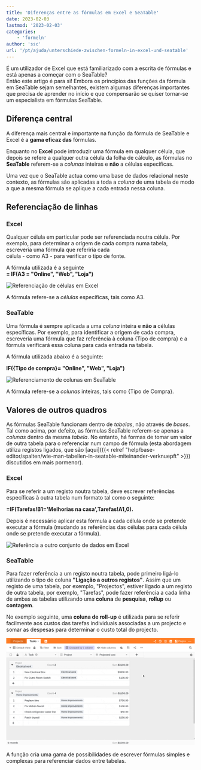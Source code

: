 ```yaml
---
title: 'Diferenças entre as fórmulas em Excel e SeaTable'
date: 2023-02-03
lastmod: '2023-02-03'
categories:
    - 'formeln'
author: 'ssc'
url: '/pt/ajuda/unterschiede-zwischen-formeln-in-excel-und-seatable'
---
```


É um utilizador de Excel que está familiarizado com a escrita de fórmulas e está apenas a começar com o SeaTable?  
Então este artigo é para si! Embora os princípios das funções da fórmula em SeaTable sejam semelhantes, existem algumas diferenças importantes que precisa de aprender no início e que compensarão se quiser tornar-se um especialista em fórmulas SeaTable.

## Diferença central

A diferença mais central e importante na função da fórmula de SeaTable e Excel é a **gama eficaz das** fórmulas.

Enquanto no **Excel** pode introduzir uma fórmula em qualquer célula, que depois se refere a qualquer outra célula da folha de cálculo, as fórmulas no **SeaTable** referem-se a _colunas_ inteiras e **não** a células específicas.

Uma vez que o SeaTable actua como uma base de dados relacional neste contexto, as fórmulas são aplicadas a toda a _coluna_ de uma tabela de modo a que a mesma fórmula se aplique a cada entrada nessa coluna.

## Referenciação de linhas

### Excel

Qualquer célula em particular pode ser referenciada noutra célula. Por exemplo, para determinar a origem de cada compra numa tabela, escreveria uma fórmula que referiria cada  
célula - como A3 - para verificar o tipo de fonte.

A fórmula utilizada é a seguinte  
**\= IF(A3 = "Online", "Web", "Loja")**

![Referenciação de células em Excel](https://seatable.io/wp-content/uploads/2023/01/table-excel-vs.-seatable-1.png)

A fórmula refere-se a _células_ específicas, tais como A3.

### SeaTable

Uma fórmula é sempre aplicada a uma _coluna_ inteira e **não a** células específicas. Por exemplo, para identificar a origem de cada compra, escreveria uma fórmula que faz referência à coluna {Tipo de compra} e a fórmula verificará essa coluna para cada entrada na tabela.

A fórmula utilizada abaixo é a seguinte:

**IF({Tipo de compra}= "Online", "Web", "Loja")**

![Referenciamento de colunas em SeaTable](https://seatable.io/wp-content/uploads/2023/01/table-excel-vs-seatable-2.png)

A fórmula refere-se a _colunas_ inteiras, tais como {Tipo de Compra}.

## Valores de outros quadros

As fórmulas SeaTable funcionam dentro de _tabelas_, não através de _bases_.  
Tal como acima, por defeito, as fórmulas SeaTable referem-se apenas a _colunas_ dentro da mesma _tabela_. No entanto, há formas de tomar um valor de outra tabela para o referenciar num campo de fórmula (esta abordagem utiliza registos ligados, que são [aqui]({{< relref "help/base-editor/spalten/wie-man-tabellen-in-seatable-miteinander-verknuepft" >}}) discutidos em mais pormenor).

### Excel

Para se referir a um registo noutra tabela, deve escrever referências específicas à outra tabela num formato tal como o seguinte:

**\=IF(Tarefas!B1='Melhorias na casa',Tarefas!A1,0).**

Depois é necessário aplicar esta fórmula a cada célula onde se pretende executar a fórmula (mudando as referências das células para cada célula onde se pretende executar a fórmula).

![Referência a outro conjunto de dados em Excel](https://seatable.io/wp-content/uploads/2023/01/table-excel-vs-seatable-3.png)

### SeaTable

Para fazer referência a um registo noutra tabela, pode primeiro ligá-lo utilizando o tipo de coluna **"Ligação a outros registos"**. Assim que um registo de uma tabela, por exemplo, "Projectos", estiver ligado a um registo de outra tabela, por exemplo, "Tarefas", pode fazer referência a cada linha de ambas as tabelas utilizando uma **coluna** de **pesquisa**, **rollup** ou **contagem**.

No exemplo seguinte, uma **coluna de roll-up** é utilizada para se referir facilmente aos custos das tarefas individuais associadas a um projecto e somar as despesas para determinar o custo total do projecto.

![Coluna Rollup para referenciar o custo de cada tarefa associada a um projecto e totalizar as despesas para determinar o custo total do projecto.](images/reference-to-other-bases.gif)

A função cria uma gama de possibilidades de escrever fórmulas simples e complexas para referenciar dados entre tabelas.
